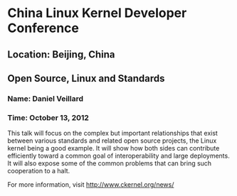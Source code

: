 # China Linux Kernel Developer Conference
## Location: Beijing, China


## Open Source, Linux and Standards
### Name: Daniel Veillard
### Time: October 13, 2012



This talk will focus on the complex but important relationships that exist between various standards and related open source projects, the Linux kernel being a good example. It will show how both sides can contribute efficiently toward a common goal of interoperability and large deployments. It will also expose some of the common problems that can bring such cooperation to a halt.

For more information, visit http://www.ckernel.org/news/

